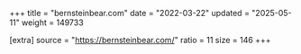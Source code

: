 +++
title = "bernsteinbear.com"
date = "2022-03-22"
updated = "2025-05-11"
weight = 149733

[extra]
source = "https://bernsteinbear.com/"
ratio = 11
size = 146
+++

